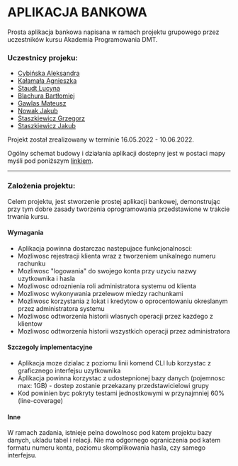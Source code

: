 # APLIKACJA BANKOWA
Prosta aplikacja bankowa napisana w ramach projektu grupowego przez uczestników kursu Akademia Programowania DMT.

### Uczestnicy projeku:
* [Cybińska Aleksandra](https://github.com/dmt-cybinska)
* [Kałamała Agnieszka](https://github.com/dmt-kalamala)
* [Staudt Lucyna](https://github.com/dmt-staudt)
* [Blachura Bartłomiej](https://github.com/BartekBlachura)
* [Gawlas Mateusz](https://github.com/dmt-gawlas)
* [Nowak Jakub](https://github.com/dmt-nowak)
* [Staszkiewicz Grzegorz](https://github.com/dmt-staszkiewiczg)
* [Staszkiewicz Jakub](https://github.com/dmt-staszkiewiczj)

Projekt został zrealizowany w terminie 16.05.2022 - 10.06.2022.

Ogólny schemat budowy i działania aplikacji dostepny jest w postaci mapy myśli pod poniższym [linkiem](https://whimsical.com/bankapp-XfVMWwxEuSbPr2joMen6gZ@2Ux7TurymNDT7tyjifsJ).

---

### Zalożenia projektu:
Celem projektu, jest stworzenie prostej aplikacji bankowej, demonstrując przy tym dobre zasady tworzenia oprogramowania przedstawione w trakcie trwania kursu.

#### Wymagania
* Aplikacja powinna dostarczac nastepujace funkcjonalnosci:
* Mozliwosc rejestracji klienta wraz z tworzeniem unikalnego numeru rachunku
* Mozliwosc "logowania" do swojego konta przy uzyciu nazwy uzytkownika i hasla
* Mozliwosc odroznienia roli administratora systemu od klienta
* Mozliwosc wykonywania przelewow miedzy rachunkami
* Mozliwosc korzystania z lokat i kredytow o oprocentowaniu okreslanym przez administratora systemu
* Mozliwosc odtworzenia historii wlasnych operacji przez kazdego z klientow
* Mozliwosc odtworzenia historii wszystkich operacji przez administratora

#### Szczegoly implementacyjne
* Aplikacja moze dzialac z poziomu linii komend CLI lub korzystac z graficznego interfejsu uzytkownika
* Aplikacja powinna korzystac z udostepnionej bazy danych (pojemnosc max: 1GB) - dostep zostanie przekazany przedstawicielowi grupy
* Kod powinien byc pokryty testami jednostkowymi w przynajmniej 60% (line-coverage)

#### Inne
W ramach zadania, istnieje pelna dowolnosc pod katem projektu bazy danych, ukladu tabel i relacji. Nie ma odgornego ograniczenia pod katem formatu numeru konta, poziomu skomplikowania hasla, czy samego interfejsu.
